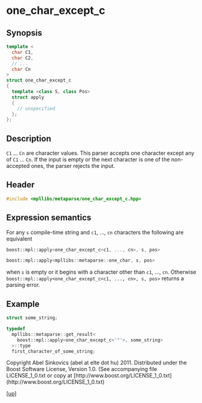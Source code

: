 # one_char_except_c

## Synopsis

```cpp
template <
  char C1,
  char C2,
  // ...
  char Cn
>
struct one_char_except_c
{
  template <class S, class Pos>
  struct apply
  {
    // unspecified
  };
};
```

## Description

`C1` ... `Cn` are character values. This parser accepts one character
except any of `C1` ... `Cn`. If the input is empty or the next character is one
of the non-accepted ones, the parser rejects the input.

## Header

```cpp
#include <mpllibs/metaparse/one_char_except_c.hpp>
```

## Expression semantics

For any `s` compile-time string and `c1`, ..., `cn` characters the following are
equivalent

```cpp
boost::mpl::apply<one_char_except_c<c1, ..., cn>, s, pos>

boost::mpl::apply<mpllibs::metaparse::one_char, s, pos>
```

when `s` is empty or it begins with a character other than `c1`, ..., `cn`.
Otherwise `boost::mpl::apply<one_char_except_c<c1, ..., cn>, s, pos>` returns a
parsing error.

## Example

```cpp
struct some_string;

typedef
  mpllibs::metaparse::get_result<
    boost::mpl::apply<one_char_except_c<'"'>, some_string>
  >::type
  first_character_of_some_string;
```

<p class="copyright">
Copyright Abel Sinkovics (abel at elte dot hu) 2011.
Distributed under the Boost Software License, Version 1.0.
(See accompanying file LICENSE_1_0.txt or copy at
[http://www.boost.org/LICENSE_1_0.txt](http://www.boost.org/LICENSE_1_0.txt)
</p>

[[up]](reference.html)


